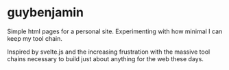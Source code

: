 # guybenjamin

Simple html pages for a personal site.  Experimenting with how minimal I can keep my tool chain.

Inspired by svelte.js and the increasing frustration with the massive tool chains necessary to build just about anything for the web these days.

